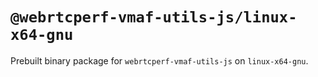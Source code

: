 # `@webrtcperf-vmaf-utils-js/linux-x64-gnu`

Prebuilt binary package for `webrtcperf-vmaf-utils-js` on `linux-x64-gnu`.
